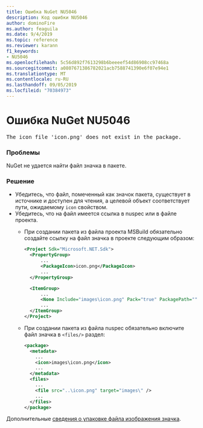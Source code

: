 ```yaml
---
title: Ошибка NuGet NU5046
description: Код ошибки NU5046
author: dominoFire
ms.author: feaguila
ms.date: 9/4/2019
ms.topic: reference
ms.reviewer: karann
f1_keywords:
- NU5046
ms.openlocfilehash: 5c56d892f7613298b6beeeef54d86908cc97468a
ms.sourcegitcommit: a0807671386782021acb7588741390e6f07e94e1
ms.translationtype: MT
ms.contentlocale: ru-RU
ms.lasthandoff: 09/05/2019
ms.locfileid: "70384973"
---
```

# <a name="nuget-error-nu5046"></a>Ошибка NuGet NU5046

<pre>The icon file 'icon.png' does not exist in the package.</pre>


### <a name="issue"></a>Проблемы

NuGet не удается найти файл значка в пакете.


### <a name="solution"></a>Решение

- Убедитесь, что файл, помеченный как значок пакета, существует в источнике и доступен для чтения, а целевой объект соответствует пути, ожидаемому `icon` свойством.
- Убедитесь, что на файл имеется ссылка в nuspec или в файле проекта.
  * При создании пакета из файла проекта MSBuild обязательно создайте ссылку на файл значка в проекте следующим образом:

    ```xml
    <Project Sdk="Microsoft.NET.Sdk">
      <PropertyGroup>
          ...
          <PackageIcon>icon.png</PackageIcon>
          ...
      </PropertyGroup>

      <ItemGroup>
          ...
          <None Include="images\icon.png" Pack="true" PackagePath=""/>
          ...
      </ItemGroup>
    </Project>
    ```

  * При создании пакета из файла nuspec обязательно включите файл значка в `<files/>` раздел:

    ```xml
    <package>
      <metadata>
        ...
        <icon>images\icon.png</icon>
        ...
      </metadata>
      <files>
        ...
        <file src="..\icon.png" target="images\" />
        ...
      </files>
    </package>
    ```

Дополнительные [сведения о упаковке файла изображения значка](../msbuild-targets.md#packing-an-icon-image-file).
